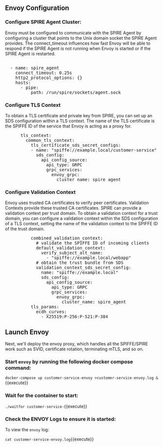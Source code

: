 ## Envoy Configuration
### Configure SPIRE Agent Cluster:
Envoy must be configured to communicate with the SPIRE Agent by configuring a cluster that points to the Unix domain socket the SPIRE Agent provides.
The connect_timeout influences how fast Envoy will be able to respond if the SPIRE Agent is not running when Envoy is started or if the SPIRE Agent is restarted.

<pre class="file" data-filename="envoy.yaml" data-target="insert" data-marker="#ADD_SPIRE_AGENT_CLUSTER">

  - name: spire_agent
    connect_timeout: 0.25s
    http2_protocol_options: {}
    hosts:
      - pipe:
          path: /run/spire/sockets/agent.sock
</pre>

### Configure TLS Context
To obtain a TLS certificate and private key from SPIRE, you can set up an SDS configuration within a TLS context.
The name of the TLS certificate is the SPIFFE ID of the service that Envoy is acting as a proxy for.
<pre class="file" data-filename="envoy.yaml" data-target="insert" data-marker="#ADD_TLS_CONTEXT">
      tls_context:
        common_tls_context:
          tls_certificate_sds_secret_configs:
          - name: "spiffe://example.local/customer-service"
            sds_config:
              api_config_source:
                api_type: GRPC
                grpc_services:
                  envoy_grpc:
                    cluster_name: spire_agent
</pre>

### Configure Validation Context
Envoy uses trusted CA certificates to verify peer certificates. Validation Contexts provide these trusted CA certificates. SPIRE can provide a validation context per trust domain.
To obtain a validation context for a trust domain, you can configure a validation context within the SDS configuration of a TLS context, setting the name of the validation context to the SPIFFE ID of the trust domain.
<pre class="file" data-filename="envoy.yaml" data-target="insert" data-marker="#ADD_VALIDATION_CONTEXT">
          combined_validation_context:
            # validate the SPIFFE ID of incoming clients
            default_validation_context:
              verify_subject_alt_name:
                - "spiffe://example.local/webapp"
            # obtain the trust bundle from SDS
            validation_context_sds_secret_config:
              name: "spiffe://example.local"
              sds_config:
                api_config_source:
                  api_type: GRPC
                  grpc_services:
                    envoy_grpc:
                      cluster_name: spire_agent
          tls_params:
            ecdh_curves:
              - X25519:P-256:P-521:P-384
</pre>

## Launch Envoy

Next, we'll deploy the envoy proxy, which handles all the SPIFFE/SPIRE work
such as SVID, certificate rotation, terminating mTLS, and so on.

### Start `envoy` by running the following docker compose command:

`docker-compose up customer-service-envoy >customer-service-envoy.log &`{{execute}}

### Wait for the container to start:
`./waitfor customer-service-`{{execute}}

### Check the ENVOY Logs to ensure it is started:
To view the `envoy` log:

`cat customer-service-envoy.log`{{execute}}
